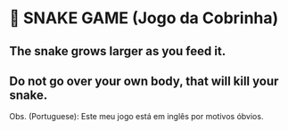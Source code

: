 # 🐍 SNAKE GAME (Jogo da Cobrinha)

## The snake grows larger as you feed it. 

## Do not go over your own body, that will kill your snake.

> 

Obs. (Portuguese): Este meu jogo está em inglês por motivos óbvios.

